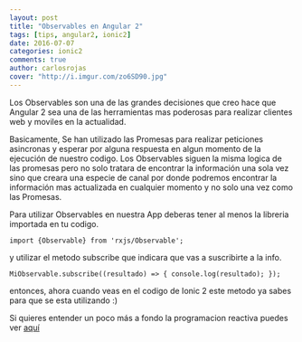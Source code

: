 ```yaml
---
layout: post
title: "Observables en Angular 2"
tags: [tips, angular2, ionic2]  
date: 2016-07-07
categories: ionic2
comments: true
author: carlosrojas
cover: "http://i.imgur.com/zo6SD90.jpg"
---
```


Los Observables son una de las grandes decisiones que creo hace que Angular 2 sea una de las herramientas mas poderosas para realizar clientes web y moviles en la actualidad.

Basicamente, Se han utilizado las Promesas para realizar peticiones asincronas y esperar por alguna respuesta en algun momento de la ejecución de nuestro codigo. Los Observables siguen la misma logica de las promesas
pero no solo tratara de encontrar la información una sola vez sino que creara una especie de canal por donde podremos encontrar la información mas actualizada en cualquier momento y no solo una vez como las Promesas. 

Para utilizar Observables en nuestra App deberas tener al menos la libreria importada en tu codigo.

`
import {Observable} from 'rxjs/Observable';
`

y utilizar el metodo subscribe que indicara que vas a suscribirte a la info.

`
MiObservable.subscribe((resultado) => {
  console.log(resultado);
});
`

entonces, ahora cuando veas en el codigo de Ionic 2 este metodo ya sabes para que se esta utilizando :)

Si quieres entender un poco más a fondo la programacion reactiva puedes ver [aquí](https://gist.github.com/staltz/868e7e9bc2a7b8c1f754)

